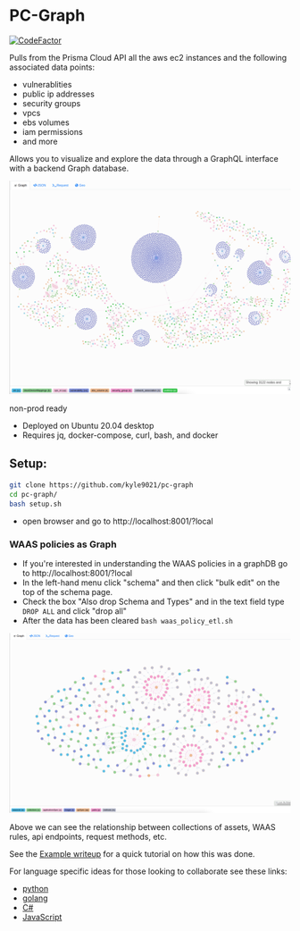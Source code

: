 # PC-Graph
[![CodeFactor](https://www.codefactor.io/repository/github/kyle9021/pc-graph/badge)](https://www.codefactor.io/repository/github/kyle9021/pc-graph)

Pulls from the Prisma Cloud API all the aws ec2 instances and the following associated data points:

* vulnerablities
* public ip addresses
* security groups
* vpcs
* ebs volumes
* iam permissions
* and more

Allows you to visualize and explore the data through a GraphQL interface with a backend Graph database. 

![screen_shot](./img/screen_shot.png)

non-prod ready

* Deployed on Ubuntu 20.04 desktop 
* Requires jq, docker-compose, curl, bash, and docker


## Setup:


```bash
git clone https://github.com/kyle9021/pc-graph
cd pc-graph/
bash setup.sh
```

* open browser and go to http://localhost:8001/?local

### WAAS policies as Graph

* If you're interested in understanding the WAAS policies in a graphDB go to http://localhost:8001/?local
* In the left-hand menu click "schema" and then click "bulk edit" on the top of the schema page.
* Check the box "Also drop Schema and Types" and in the text field type `DROP ALL` and click "drop all"
* After the data has been cleared `bash waas_policy_etl.sh`

![WAAS_POLICY_GRAPH](./img/WAAS_POLICY_GRAPH2.png)

Above we can see the relationship between collections of assets, WAAS rules, api endpoints, request methods, etc. 






See the [Example writeup](./examples/jq-rdf-bash.md) for a quick tutorial on how this was done. 

For language specific ideas for those looking to collaborate see these links:

* [python](https://dgraph.io/docs/clients/python/)
* [golang](https://dgraph.io/docs/clients/go/)
* [C#](https://dgraph.io/docs/clients/csharp/)
* [JavaScript](https://dgraph.io/docs/clients/javascript/grpc/)


